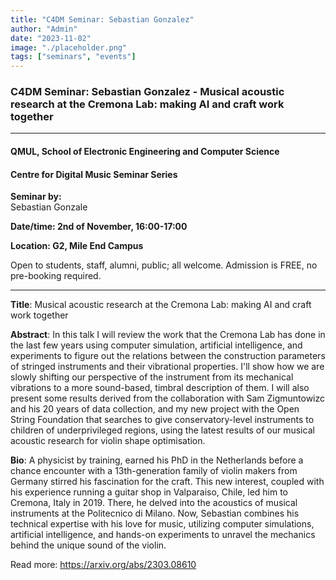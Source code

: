 ```yaml
---
title: "C4DM Seminar: Sebastian Gonzalez"
author: "Admin"
date: "2023-11-02"
image: "./placeholder.png"
tags: ["seminars", "events"]
---
```


### C4DM Seminar: Sebastian Gonzalez - Musical acoustic research at the Cremona Lab: making AI and craft work together
-----------------

#### QMUL, School of Electronic Engineering and Computer Science

#### Centre for Digital Music Seminar Series

**Seminar by:**   
   Sebastian Gonzale

**Date/time:  2nd of November, 16:00-17:00**

**Location: G2, Mile End Campus**

Open to students, staff, alumni, public; all welcome.
Admission is FREE, no pre-booking required.

-----------------

<b>Title</b>: Musical acoustic research at the Cremona Lab: making AI and craft work together

<b>Abstract</b>: In this talk I will review the work that the Cremona Lab has done in the last few years using computer simulation, artificial intelligence, and experiments to figure out the relations between the construction parameters of stringed instruments and their vibrational properties. I'll show how we are slowly shifting our perspective of the instrument from its mechanical vibrations to a more sound-based, timbral description of them. I will also present some results derived from the collaboration with Sam Zigmuntowizc and his 20 years of data collection, and my new project with the Open String Foundation that searches to give conservatory-level instruments to children of underprivileged regions, using the latest results of our musical acoustic research for violin shape optimisation.

<b>Bio</b>: A physicist by training, earned his PhD in the Netherlands before a chance encounter with a 13th-generation family of violin makers from Germany stirred his fascination for the craft. This new interest, coupled with his experience running a guitar shop in Valparaiso, Chile, led him to Cremona, Italy in 2019. There, he delved into the acoustics of musical instruments at the Politecnico di Milano. Now, Sebastian combines his technical expertise with his love for music, utilizing computer simulations, artificial intelligence, and hands-on experiments to unravel the mechanics behind the unique sound of the violin.



Read more: https://arxiv.org/abs/2303.08610
